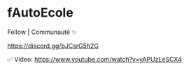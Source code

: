 # fAutoEcole

Fellow | Communauté ✨

https://discord.gg/bJCsrG5h2G

✅ Vídeo: https://www.youtube.com/watch?v=yAPUzLeSCX4
